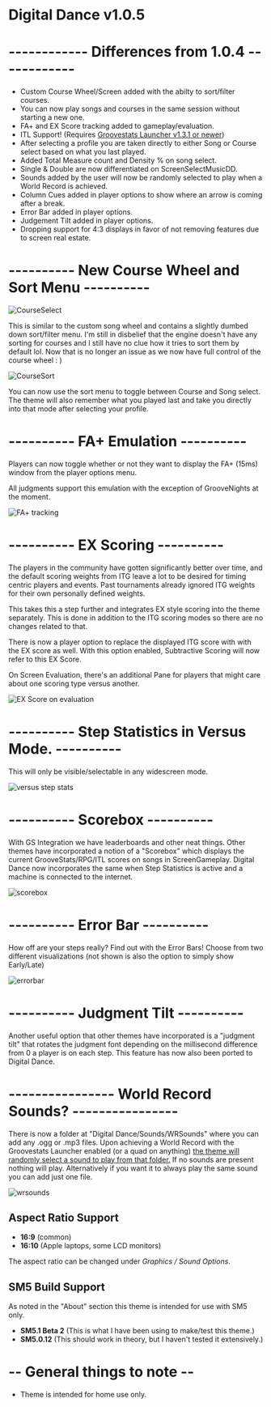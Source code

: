 # Digital Dance v1.0.5

# ------------ Differences from 1.0.4 ------------
- Custom Course Wheel/Screen added with the abilty to sort/filter courses.
- You can now play songs and courses in the same session without starting a new one.
- FA+ and EX Score tracking added to gameplay/evaluation.
- ITL Support! (Requires [Groovestats Launcher v1.3.1 or newer](https://github.com/GrooveStats/gslauncher/releases))
- After selecting a profile you are taken directly to either Song or Course select based on what you last played.
- Added Total Measure count and Density % on song select.
- Single & Double are now differentiated on ScreenSelectMusicDD.
- Sounds added by the user will now be randomly selected to play when a World Record is achieved.
- Column Cues added in player options to show where an arrow is coming after a break.
- Error Bar added in player options.
- Judgement Tilt added in player options.
- Dropping support for 4:3 displays in favor of not removing features due to screen real estate.


# ---------- New Course Wheel and Sort Menu ----------
![CourseSelect](https://i.imgur.com/8RCKKYN.png)

This is similar to the custom song wheel and contains a slightly dumbed down sort/filter menu.
I'm still in disbelief that the engine doesn't have any sorting for courses and I still have no clue how it tries to sort them by default lol.
Now that is no longer an issue as we now have full control of the course wheel : )

![CourseSort](https://i.imgur.com/HEt81CT.png)

You can now use the sort menu to toggle between Course and Song select. 
The theme will also remember what you played last and take you directly into that mode after selecting your profile.

# ---------- FA+ Emulation ----------

Players can now toggle whether or not they want to display the FA+ (15ms) window from the player options menu.

All judgments support this emulation with the exception of GrooveNights at the moment.

![FA+ tracking](https://i.imgur.com/EXgS3Zn.png)

# ---------- EX Scoring ----------

The players in the community have gotten significantly better over time, and the default scoring weights from ITG leave a lot to be desired for timing centric players and events. Past tournaments already ignored ITG weights for their own personally defined weights.

This takes this a step further and integrates EX style scoring into the theme separately. This is done in addition to the ITG scoring modes so there are no changes related to that.

There is now a player option to replace the displayed ITG score with with the EX score as well. With this option enabled, Subtractive Scoring will now refer to this EX Score.

On Screen Evaluation, there's an additional Pane for players that might care about one scoring type versus another.

![EX Score on evaluation](https://i.imgur.com/W4xbZHP.png)

# ---------- Step Statistics in Versus Mode. ----------

This will only be visible/selectable in any widescreen mode.

![versus step stats](https://i.imgur.com/hGIJLCR.png)

# ----------  Scorebox ----------

With GS Integration we have leaderboards and other neat things. Other themes have incorporated a notion of a "Scorebox" which displays the current GrooveStats/RPG/ITL scores on songs in ScreenGameplay. Digital Dance now incorporates the same when Step Statistics is active and a machine is connected to the internet.

![scorebox](https://i.imgur.com/DxG4lnH.png)

# ----------  Error Bar ----------
How off are your steps really? Find out with the Error Bars! Choose from two different visualizations (not shown is also the option to simply show Early/Late)

![errorbar](https://user-images.githubusercontent.com/5017202/117606998-ecc6a800-b10f-11eb-9dea-68db07fe126e.png)

# ----------  Judgment Tilt ----------

Another useful option that other themes have incorporated is a "judgment tilt" that rotates the judgment font depending on the millisecond difference from 0 a player is on each step. This feature has now also been ported to Digital Dance.

# ---------------- World Record Sounds? ----------------
There is now a folder at "Digital Dance/Sounds/WRSounds" where you can add any .ogg or .mp3 files.
Upon achieving a World Record with the Groovestats Launcher enabled (or a quad on anything) [the theme will randomly select a sound to play from that folder.](https://clips.twitch.tv/FuriousLongSnail4Head-xPkflHV6iE19dFg3)
If no sounds are present nothing will play.
Alternatively if you want it to always play the same sound you can add just one file.

![wrsounds](https://i.imgur.com/L9fs22O.png)

## Aspect Ratio Support

  * <strong>16:9</strong> (common)
  * <strong>16:10</strong> (Apple laptops, some LCD monitors)
  
The aspect ratio can be changed under *Graphics / Sound Options*.

## SM5 Build Support
As noted in the "About" section this theme is intended for use with SM5 only.
* <strong>SM5.1 Beta 2</strong> (This is what I have been using to make/test this theme.)
* <strong>SM5.0.12</strong> (This should work in theory, but I haven't tested it extensively.)


# -- General things to note --
- Theme is intended for home use only.
